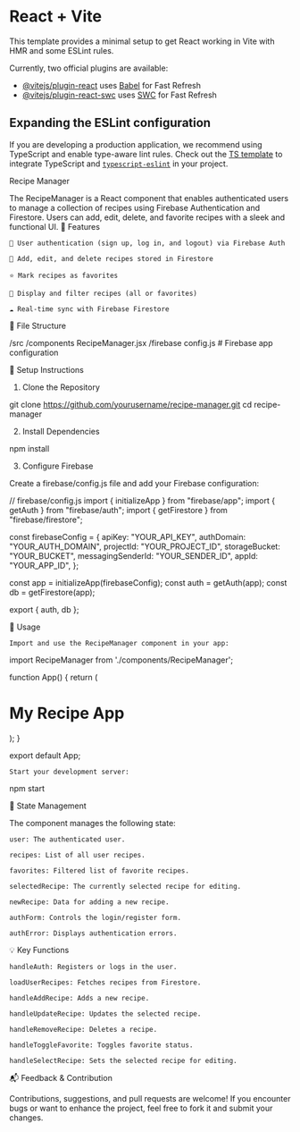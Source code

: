 # React + Vite

This template provides a minimal setup to get React working in Vite with HMR and some ESLint rules.

Currently, two official plugins are available:

- [@vitejs/plugin-react](https://github.com/vitejs/vite-plugin-react/blob/main/packages/plugin-react/README.md) uses [Babel](https://babeljs.io/) for Fast Refresh
- [@vitejs/plugin-react-swc](https://github.com/vitejs/vite-plugin-react-swc) uses [SWC](https://swc.rs/) for Fast Refresh

## Expanding the ESLint configuration

If you are developing a production application, we recommend using TypeScript and enable type-aware lint rules. Check out the [TS template](https://github.com/vitejs/vite/tree/main/packages/create-vite/template-react-ts) to integrate TypeScript and [`typescript-eslint`](https://typescript-eslint.io) in your project.

 Recipe Manager

The RecipeManager is a React component that enables authenticated users to manage a collection of recipes using Firebase Authentication and Firestore. Users can add, edit, delete, and favorite recipes with a sleek and functional UI.
🔧 Features

    🔐 User authentication (sign up, log in, and logout) via Firebase Auth

    🧾 Add, edit, and delete recipes stored in Firestore

    ⭐ Mark recipes as favorites

    📑 Display and filter recipes (all or favorites)

    ☁️ Real-time sync with Firebase Firestore

📁 File Structure

/src
  /components
    RecipeManager.jsx
/firebase
  config.js         # Firebase app configuration

🚀 Setup Instructions
1. Clone the Repository

git clone https://github.com/yourusername/recipe-manager.git
cd recipe-manager

2. Install Dependencies

npm install

3. Configure Firebase

Create a firebase/config.js file and add your Firebase configuration:

// firebase/config.js
import { initializeApp } from "firebase/app";
import { getAuth } from "firebase/auth";
import { getFirestore } from "firebase/firestore";

const firebaseConfig = {
  apiKey: "YOUR_API_KEY",
  authDomain: "YOUR_AUTH_DOMAIN",
  projectId: "YOUR_PROJECT_ID",
  storageBucket: "YOUR_BUCKET",
  messagingSenderId: "YOUR_SENDER_ID",
  appId: "YOUR_APP_ID",
};

const app = initializeApp(firebaseConfig);
const auth = getAuth(app);
const db = getFirestore(app);

export { auth, db };

🧪 Usage

    Import and use the RecipeManager component in your app:

import RecipeManager from './components/RecipeManager';

function App() {
  return (
    <div>
      <h1>My Recipe App</h1>
      <RecipeManager />
    </div>
  );
}

export default App;

    Start your development server:

npm start

🧠 State Management

The component manages the following state:

    user: The authenticated user.

    recipes: List of all user recipes.

    favorites: Filtered list of favorite recipes.

    selectedRecipe: The currently selected recipe for editing.

    newRecipe: Data for adding a new recipe.

    authForm: Controls the login/register form.

    authError: Displays authentication errors.

💡 Key Functions

    handleAuth: Registers or logs in the user.

    loadUserRecipes: Fetches recipes from Firestore.

    handleAddRecipe: Adds a new recipe.

    handleUpdateRecipe: Updates the selected recipe.

    handleRemoveRecipe: Deletes a recipe.

    handleToggleFavorite: Toggles favorite status.

    handleSelectRecipe: Sets the selected recipe for editing.

📬 Feedback & Contribution

Contributions, suggestions, and pull requests are welcome! If you encounter bugs or want to enhance the project, feel free to fork it and submit your changes.

